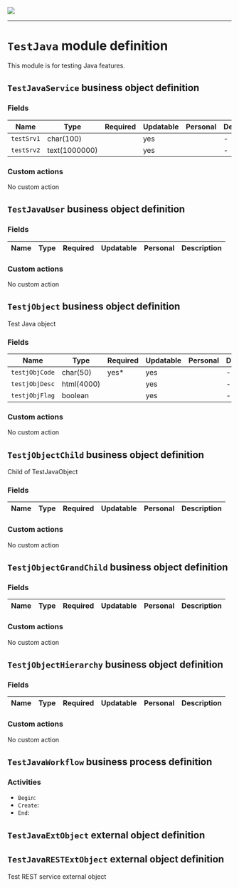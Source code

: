 <!--
 ___ _            _ _    _ _    __
/ __(_)_ __  _ __| (_)__(_) |_ /_/
\__ \ | '  \| '_ \ | / _| |  _/ -_)
|___/_|_|_|_| .__/_|_\__|_|\__\___|
            |_| 
-->
![](https://docs.simplicite.io//logos/logo250.png)
* * *

`TestJava` module definition
============================

This module is for testing Java features.

`TestJavaService` business object definition
--------------------------------------------



### Fields

| Name                                                         | Type                                     | Required | Updatable | Personal | Description                                                                      | 
| ------------------------------------------------------------ | ---------------------------------------- | -------- | --------- | -------- | -------------------------------------------------------------------------------- |
| `testSrv1`                                                   | char(100)                                |          | yes       |          | -                                                                                |
| `testSrv2`                                                   | text(1000000)                            |          | yes       |          | -                                                                                |

### Custom actions

No custom action

`TestJavaUser` business object definition
-----------------------------------------



### Fields

| Name                                                         | Type                                     | Required | Updatable | Personal | Description                                                                      | 
| ------------------------------------------------------------ | ---------------------------------------- | -------- | --------- | -------- | -------------------------------------------------------------------------------- |

### Custom actions

No custom action

`TestjObject` business object definition
----------------------------------------

Test Java object

### Fields

| Name                                                         | Type                                     | Required | Updatable | Personal | Description                                                                      | 
| ------------------------------------------------------------ | ---------------------------------------- | -------- | --------- | -------- | -------------------------------------------------------------------------------- |
| `testjObjCode`                                               | char(50)                                 | yes*     | yes       |          | -                                                                                |
| `testjObjDesc`                                               | html(4000)                               |          | yes       |          | -                                                                                |
| `testjObjFlag`                                               | boolean                                  |          | yes       |          | -                                                                                |

### Custom actions

No custom action

`TestjObjectChild` business object definition
---------------------------------------------

Child of TestJavaObject

### Fields

| Name                                                         | Type                                     | Required | Updatable | Personal | Description                                                                      | 
| ------------------------------------------------------------ | ---------------------------------------- | -------- | --------- | -------- | -------------------------------------------------------------------------------- |

### Custom actions

No custom action

`TestjObjectGrandChild` business object definition
--------------------------------------------------



### Fields

| Name                                                         | Type                                     | Required | Updatable | Personal | Description                                                                      | 
| ------------------------------------------------------------ | ---------------------------------------- | -------- | --------- | -------- | -------------------------------------------------------------------------------- |

### Custom actions

No custom action

`TestjObjectHierarchy` business object definition
-------------------------------------------------



### Fields

| Name                                                         | Type                                     | Required | Updatable | Personal | Description                                                                      | 
| ------------------------------------------------------------ | ---------------------------------------- | -------- | --------- | -------- | -------------------------------------------------------------------------------- |

### Custom actions

No custom action

`TestJavaWorkflow` business process definition
----------------------------------------------



### Activities

* `Begin`: 
* `Create`: 
* `End`: 

`TestJavaExtObject` external object definition
----------------------------------------------




`TestJavaRESTExtObject` external object definition
--------------------------------------------------

Test REST service external object


